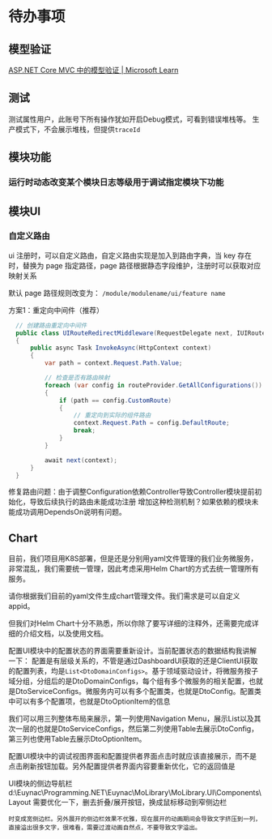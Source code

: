 # 待办事项

## 模型验证
[ASP.NET Core MVC 中的模型验证 | Microsoft Learn](https://learn.microsoft.com/zh-cn/aspnet/core/mvc/models/validation?view=aspnetcore-8.0)




## 测试

测试属性用户，此账号下所有操作犹如开启Debug模式，可看到错误堆栈等。
生产模式下，不会展示堆栈，但提供`traceId`


## 模块功能

### 运行时动态改变某个模块日志等级用于调试指定模块下功能


## 模块UI

### 自定义路由
ui 注册时，可以自定义路由，自定义路由实现是加入到路由字典，当 key 存在时，替换为 page 指定路径，page 路径根据静态字段维护，注册时可以获取对应映射关系

默认 page 路径规则改变为：
`/module/modulename/ui/feature name`

方案1：重定向中间件（推荐）

```cs
  // 创建路由重定向中间件
  public class UIRouteRedirectMiddleware(RequestDelegate next, IUIRouteConfigurationProvider routeProvider)
  {
      public async Task InvokeAsync(HttpContext context)
      {
          var path = context.Request.Path.Value;

          // 检查是否有路由映射
          foreach (var config in routeProvider.GetAllConfigurations())
          {
              if (path == config.CustomRoute)
              {
                  // 重定向到实际的组件路由
                  context.Request.Path = config.DefaultRoute;
                  break;
              }
          }

          await next(context);
      }
  }

```





修复路由问题：由于调整Configuration依赖Controller导致Controller模块提前初始化，导致后续执行的路由未能成功注册
增加这种检测机制？如果依赖的模块未能成功调用DependsOn说明有问题。



## Chart

目前，我们项目用K8S部署，但是还是分别用yaml文件管理的我们业务微服务，非常混乱，我们需要统一管理，因此考虑采用Helm Chart的方式去统一管理所有服务。

请你根据我们目前的yaml文件生成chart管理文件。我们需求是可以自定义appid。


但我们对Helm Chart十分不熟悉，所以你除了要写详细的注释外，还需要完成详细的介绍文档，以及使用文档。






配置UI模块中的配置状态的界面需要重新设计。当前配置状态的数据结构我讲解一下：
配置是有层级关系的，不管是通过DashboardUI获取的还是ClientUI获取的配置列表，均是`List<DtoDomainConfigs>`。基于领域驱动设计，将微服务按子域分组，分组后的是DtoDomainConfigs，每个组有多个微服务的相关配置，也就是DtoServiceConfigs。微服务内可以有多个配置类，也就是DtoConfig。配置类中可以有多个配置项，也就是DtoOptionItem的信息

我们可以用三列整体布局来展示，第一列使用Navigation Menu，展示List<DtoDomainConfigs>以及其次一层的也就是DtoServiceConfigs，然后第二列使用Table去展示DtoConfig，第三列也使用Table去展示DtoOptionItem。



配置UI模块中的调试视图界面和配置提供者界面点击时就应该直接展示，而不是点击刷新按钮加载。另外配置提供者界面内容要重新优化，它的返回值是

UI模块的侧边导航栏 d:\Euynac\Programming\.NET\Euynac\MoLibrary\MoLibrary.UI\Components\Layout  需要优化一下，删去折叠/展开按钮，换成鼠标移动到窄侧边栏      

    时变成宽侧边栏。另外展开的侧边栏效果不优雅，现在展开的动画期间会导致文字挤压到一列，直接溢出很多文字，很难看，需要过渡动画自然点，不要导致文字溢出。      